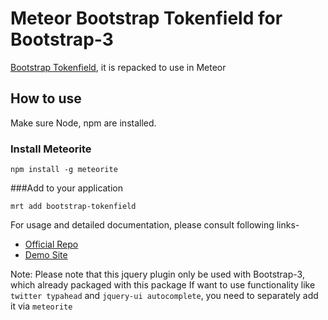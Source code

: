 
# Meteor Bootstrap Tokenfield for Bootstrap-3


[Bootstrap Tokenfield](https://github.com/sliptree/bootstrap-tokenfield), it is repacked to use in Meteor

## How to use 
Make sure Node, npm are installed.

### Install Meteorite

`npm install -g meteorite` 


###Add to your application

`mrt add bootstrap-tokenfield`


For usage and detailed documentation, please consult following links-


- [Official Repo](https://github.com/sliptree/bootstrap-tokenfield)
- [Demo Site](http://sliptree.github.io/bootstrap-tokenfield)


Note: Please note that this jquery plugin only be used with Bootstrap-3, which already packaged with this package
If want to use functionality like `twitter typahead` and `jquery-ui autocomplete`, you need to separately add it via `meteorite`
